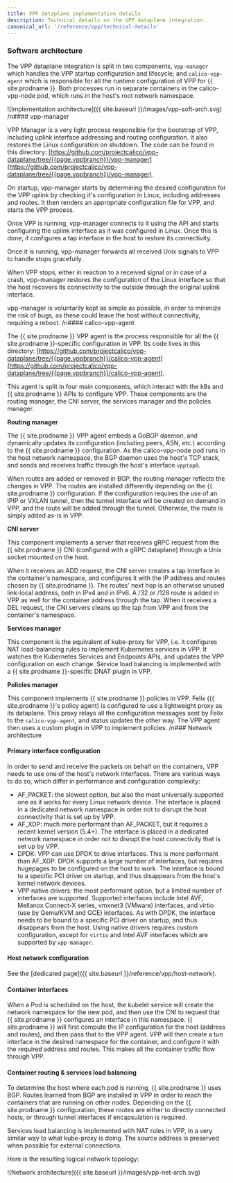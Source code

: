 ```yaml
---
title: VPP dataplane implementation details
description: Technical details on the VPP dataplane integration.
canonical_url: '/reference/vpp/technical-details'
---
```


### Software architecture

The VPP dataplane integration is split in two components, `vpp-manager` which handles the VPP startup configuration and lifecycle; and `calico-vpp-agent` which is responsible for all the runtime configuration of VPP for {{ site.prodname }}. Both processes run in separate containers in the calico-vpp-node pod, which runs in the host's root network namespace.

![Implementation architecture]({{ site.baseurl }}/images/vpp-soft-arch.svg)
/n#### vpp-manager

VPP Manager is a very light process responsible for the bootstrap of VPP, including uplink interface addressing and routing configuration. It also restores the Linux configuration on shutdown. The code can be found in this directory: [https://github.com/projectcalico/vpp-dataplane/tree/{{page.vppbranch}}/vpp-manager](https://github.com/projectcalico/vpp-dataplane/tree/{{page.vppbranch}}/vpp-manager).

On startup, vpp-manager starts by determining the desired configuration for the VPP uplink by checking it's configuration in Linux, including addresses and routes. It then renders an appropriate configuration file for VPP, and starts the VPP process.

Once VPP is running, vpp-manager connects to it using the API and starts configuring the uplink interface as it was configured in Linux. Once this is done, it configures a tap interface in the host to restore its connectivity.

Once it is running, vpp-manager forwards all received Unix signals to VPP to handle stops gracefully.

When VPP stops, either in reaction to a received signal or in case of a crash, vpp-manager restores the configuration of the Linux interface so that the host recovers its connectivity to the outside through the original uplink interface.

vpp-manager is voluntarily kept as simple as possible, in order to minimize the risk of bugs, as these could leave the host without connectivity, requiring a reboot.
/n#### calico-vpp-agent

The {{ site.prodname }} VPP agent is the process responsible for all the {{ site.prodname }}-specific configuration in VPP. Its code lives in this directory: [https://github.com/projectcalico/vpp-dataplane/tree/{{page.vppbranch}}/calico-vpp-agent](https://github.com/projectcalico/vpp-dataplane/tree/{{page.vppbranch}}/calico-vpp-agent).

This agent is split in four main components, which interact with the k8s and {{ site.prodname }} APIs to configure VPP. These components are the routing manager, the CNI server, the services manager and the policies manager.

**Routing manager**

The {{ site.prodname }} VPP agent embeds a GoBGP daemon, and dynamically updates its configuration (including peers, ASN, etc.) according to the {{ site.prodname }} configuration. As the calico-vpp-node pod runs in the host network namespace, the BGP daemon uses the host's TCP stack, and sends and receives traffic through the host's interface `vpptap0`.

When routes are added or removed in BGP, the routing manager reflects the changes in VPP. The routes are installed differently depending on the {{ site.prodname }} configuration. If the configuration requires the use of an IPIP or VXLAN tunnel, then the tunnel interface will be created on demand in VPP, and the route will be added through the tunnel. Otherwise, the route is simply added as-is in VPP.

**CNI server**

This component implements a server that receives gRPC request from the {{ site.prodname }} CNI (configured with a gRPC dataplane) through a Unix socket mounted on the host.

When it receives an ADD request, the CNI server creates a tap interface in the container's namespace, and configures it with the IP address and routes chosen by {{ site.prodname }}. The routes' next hop is an otherwise unused link-local address, both in IPv4 and in IPv6. A /32 or /128 route is added in VPP as well for the container address through the tap. When it receives a DEL request, the CNI servers cleans up the tap from VPP and from the container's namespace.

**Services manager**

This component is the equivalent of kube-proxy for VPP, i.e. it configures NAT load-balancing rules to implement Kubernetes services in VPP. It watches the Kubernetes Services and Endpoints APIs, and updates the VPP configuration on each change. Service load balancing is implemented with a {{ site.prodname }}-specific DNAT plugin in VPP.

**Policies manager**

This component implements {{ site.prodname }} policies in VPP. Felix ({{ site.prodname }}'s policy agent) is configured to use a lightweight proxy as its dataplane. This proxy relays all the configuration messages sent by Felix to the `calico-vpp-agent`, and status updates the other way. The VPP agent then uses a custom plugin in VPP to implement policies.
/n### Network architecture

#### Primary interface configuration

In order to send and receive the packets on behalf on the containers, VPP needs to use one of the host's network interfaces. There are various ways to do so, which differ in performance and configuration complexity:
- AF_PACKET: the slowest option, but also the most universally supported one as it works for every Linux network device. The interface is placed in a dedicated network namespace in order not to disrupt the host connectivity that is set up by VPP.
- AF_XDP: much more performant than AF_PACKET, but it requires a recent kernel version (5.4+). The interface is placed in a dedicated network namespace in order not to disrupt the host connectivity that is set up by VPP.
- DPDK: VPP can use DPDK to drive interfaces. This is more performant than AF_XDP. DPDK supports a large number of interfaces, but requires hugepages to be configured on the host to work. The interface is bound to a specific PCI driver on startup, and thus disappears from the host's kernel network devices.
- VPP native drivers: the most performant option, but a limited number of interfaces are supported. Supported interfaces include Intel AVF, Mellanox Connect-X series, vmxnet3 (VMware) interfaces, and virtio (use by Qemu/KVM and GCE) interfaces. As with DPDK, the interface needs to be bound to a specific PCI driver on startup, and thus disappears from the host. Using native drivers requires custom configuration, except for `virtio` and Intel AVF interfaces which are supported by `vpp-manager`.

#### Host network configuration

See the [dedicated page]({{ site.baseurl }}/reference/vpp/host-network).

#### Container interfaces

When a Pod is scheduled on the host, the kubelet service will create the network namespace for the new pod, and then use the CNI to request that {{ site.prodname }} configures an interface in this namespace. {{ site.prodname }} will first compute the IP configuration for the host (address and routes), and then pass that to the VPP agent. VPP will then create a tun interface in the desired namespace for the container, and configure it with the required address and routes. This makes all the container traffic flow through VPP.

#### Container routing & services load balancing

To determine the host where each pod is running, {{ site.prodname }} uses BGP. Routes learned from BGP are installed in VPP in order to reach the containers that are running on other nodes. Depending on the {{ site.prodname }} configuration, these routes are either to directly connected hosts, or through tunnel interfaces if encapsulation is required.

Services load balancing is implemented with NAT rules in VPP, in a very similar way to what kube-proxy is doing. The source address is preserved when possible for external connections.

Here is the resulting logical network topology:

![Network architecture]({{ site.baseurl }}/images/vpp-net-arch.svg)

